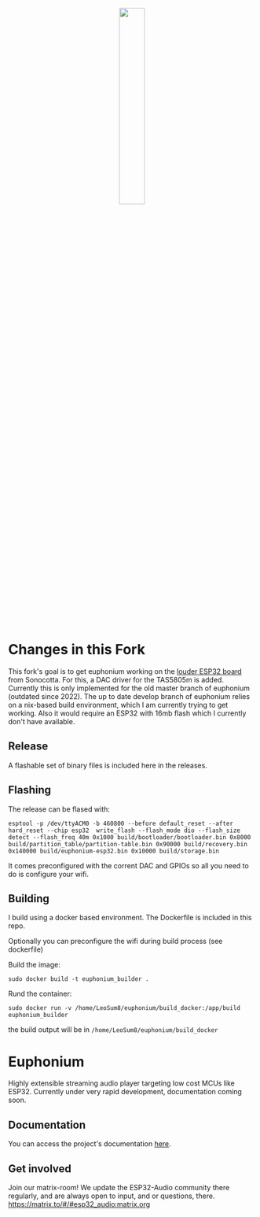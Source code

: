 <p align="center">
<img src="docs/images/euph_darkaware.svg" width="32%" />
</p>

# Changes in this Fork
This fork's goal is to get euphonium working on the [louder ESP32 board](https://www.tindie.com/products/sonocotta/louder-esp32/) from Sonocotta.
For this, a DAC driver for the TAS5805m is added.
Currently this is only implemented for the old master branch of euphonium (outdated since 2022).
The up to date develop branch of euphonium relies on a nix-based build environment, which I am currently trying to get working.
Also it would require an ESP32 with 16mb flash which I currently don't have available. 

## Release
A flashable set of binary files is included here in the releases.

## Flashing
The release can be flased with:
```
esptool -p /dev/ttyACM0 -b 460800 --before default_reset --after hard_reset --chip esp32  write_flash --flash_mode dio --flash_size detect --flash_freq 40m 0x1000 build/bootloader/bootloader.bin 0x8000 build/partition_table/partition-table.bin 0x90000 build/recovery.bin 0x140000 build/euphonium-esp32.bin 0x10000 build/storage.bin
```

It comes preconfigured with the corrent DAC and GPIOs so all you need to do is configure your wifi.

## Building
I build using a docker based environment. The Dockerfile is included in this repo.

Optionally you can preconfigure the wifi during build process (see dockerfile)

Build the image:
```
sudo docker build -t euphonium_builder .
```
Rund the container:
```
sudo docker run -v /home/LeoSum8/euphonium/build_docker:/app/build euphonium_builder
```
the build output will be in `/home/LeoSum8/euphonium/build_docker`

# Euphonium

Highly extensible streaming audio player targeting low cost MCUs like ESP32. Currently under very rapid development, documentation coming soon.

## Documentation
You can access the project's documentation [here](https://feelfreelinux.github.io/euphonium/).

## Get involved
Join our matrix-room! We update the ESP32-Audio community there regularly, and are always open to input, and or questions, there. https://matrix.to/#/#esp32_audio:matrix.org
